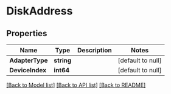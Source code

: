# DiskAddress

## Properties
Name | Type | Description | Notes
------------ | ------------- | ------------- | -------------
**AdapterType** | **string** |  | [default to null]
**DeviceIndex** | **int64** |  | [default to null]

[[Back to Model list]](../README.md#documentation-for-models) [[Back to API list]](../README.md#documentation-for-api-endpoints) [[Back to README]](../README.md)
